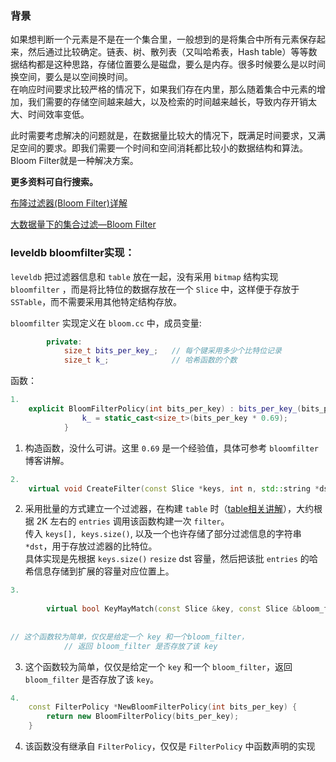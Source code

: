 ### 背景
如果想判断一个元素是不是在一个集合里，一般想到的是将集合中所有元素保存起来，然后通过比较确定。链表、树、散列表（又叫哈希表，Hash table）等等数据结构都是这种思路，存储位置要么是磁盘，要么是内存。很多时候要么是以时间换空间，要么是以空间换时间。  
在响应时间要求比较严格的情况下，如果我们存在内里，那么随着集合中元素的增加，我们需要的存储空间越来越大，以及检索的时间越来越长，导致内存开销太大、时间效率变低。

此时需要考虑解决的问题就是，在数据量比较大的情况下，既满足时间要求，又满足空间的要求。即我们需要一个时间和空间消耗都比较小的数据结构和算法。Bloom Filter就是一种解决方案。

**更多资料可自行搜索。**

[布隆过滤器(Bloom Filter)详解](https://www.cnblogs.com/liyulong1982/p/6013002.html)  

[大数据量下的集合过滤—Bloom Filter](https://www.cnblogs.com/z941030/p/9218356.html)

### leveldb bloomfilter实现：  
`leveldb` 把过滤器信息和 `table` 放在一起，没有采用 `bitmap` 结构实现 `bloomfilter` ，而是将比特位的数据存放在一个 `Slice` 中，这样便于存放于 `SSTable`，而不需要采用其他特定结构存放。  

`bloomfilter` 实现定义在 `bloom.cc` 中，成员变量:
```cpp
        private:
            size_t bits_per_key_;   // 每个键采用多少个比特位记录
            size_t k_;              // 哈希函数的个数
```

函数：
```cpp
1.
    explicit BloomFilterPolicy(int bits_per_key) : bits_per_key_(bits_per_key) {
                k_ = static_cast<size_t>(bits_per_key * 0.69);
            }
```
1. 构造函数，没什么可讲。这里 `0.69` 是一个经验值，具体可参考 `bloomfilter` 博客讲解。

```cpp
2.
    virtual void CreateFilter(const Slice *keys, int n, std::string *dst) const;
```

2. 采用批量的方式建立一个过滤器，在构建 `table` 时（[table相关讲解]()），大约根据 2K 左右的 `entries` 调用该函数构建一次 `filter`。  
传入 `keys[], keys.size()`, 以及一个也许存储了部分过滤信息的字符串 `*dst`，用于存放过滤器的比特位。  
具体实现是先根据 `keys.size()` `resize` dst 容量，然后把该批 `entries` 的哈希信息存储到扩展的容量对应位置上。


```cpp
3.   
            
        virtual bool KeyMayMatch(const Slice &key, const Slice &bloom_filter) const;
            
    
// 这个函数较为简单，仅仅是给定一个 key 和一个bloom_filter，
            // 返回 bloom_filter 是否存放了该 key
```
3. 这个函数较为简单，仅仅是给定一个 `key` 和一个 `bloom_filter`，返回 `bloom_filter` 是否存放了该 `key`。

```cpp
4.
    const FilterPolicy *NewBloomFilterPolicy(int bits_per_key) {
        return new BloomFilterPolicy(bits_per_key);
    }
```
4. 该函数没有继承自 `FilterPolicy`，仅仅是 `FilterPolicy` 中函数声明的实现


